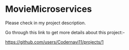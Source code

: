 # MovieMicroservices
Please check in my project description.

Go through this link to get more details about this project:-

https://github.com/users/Codernavi11/projects/1
